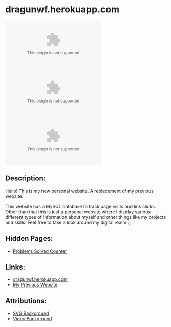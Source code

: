 # dragunwf.herokuapp.com

![GitHub top language](https://img.shields.io/github/languages/top/DragunWF/dragunwf.herokuapp.com)
![Lines of code](https://img.shields.io/tokei/lines/github/DragunWF/dragunwf.herokuapp.com)
![GitHub repo size](https://img.shields.io/github/repo-size/DragunWF/dragunwf.herokuapp.com)

## Description:

Hello! This is my new personal website. A replacement of my previous website.

This website has a MySQL database to track page visits and link clicks. Other than that
this is just a personal website where I display various different types of information
about myself and other things like my projects and skills. Feel free to take a look around
my digital realm :)

## Hidden Pages:

- [Problems Solved Counter](https://dragunwf.herokuapp.com/problems-solved)

## Links:

- [dragunwf.herokuapp.com](https://dragunwf.herokuapp.com/)
- [My Previous Website](https://dragonwf.netlify.app/)

## Attributions:

- [SVG Background](https://www.svgbackgrounds.com/)
- [Video Background](https://www.pexels.com/video/changes-in-form-and-appearance-of-a-submerged-material-3163534/)
